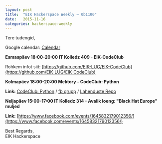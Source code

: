 ```yaml
---
layout: post
title:  "EIK Hackerspace Weekly – 0b1100"
date:   2015-11-16
categories: hackerspace-weekly
---
```


Tere tudengid,

Google calendar: [Calendar](https://www.google.com/calendar/embed?src=c28hbeqbtg3ri59eebm6fp3bto%40group.calendar.google.com&ctz=Europe/Tallinn)

**Esmaspäev 18:00-20:00 IT Kolledz 409 - EIK-CodeClub**

Rohkem infot siit: [https://github.com/EIK-LUG/EIK-CodeClub](https://github.com/EIK-LUG/EIK-CodeClub)

**Kolmapäev 18:00-20:00 Mektory - CodeClub: Python**

**Link:** [CodeClub: Python](http://www.ttu.ee/projects/mektory-eng/events-2/introductory-interdisciplinary-courses/) / [fb grupp](https://www.facebook.com/groups/518152608341532/) / [Lahenduste Repo](https://github.com/EIK-LUG/PythonCodeClub)

**Neljapäev 15:00-17:00 IT Kolledz 314 - Avalik loeng: "Black Hat Europe" muljed**

**Link:** [https://www.facebook.com/events/1645832179012356/](https://www.facebook.com/events/1645832179012356/)

Best Regards,<br>
EIK Hackerspace
